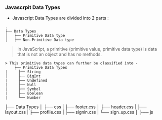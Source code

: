 ### Javascrpit Data Types

 - Javascript Data Types are divided into 2 parts : 

```
.
├── Data Types
│   ├── Primitive Data type  
│   ├── Non-Primitive Data type  

```

> In JavaScript, a primitive (primitive value, primitive data type) is data that is not an object and has no methods.
```
> This primitive data types can further be classified into - 
    ├── Primitive Data Types
|     ├── String
│     ├── BigInt
|     ├── Undefined
|     ├── Null
|     ├── Symbol
|     ├── Boolean
|     └── Number

```

├── Data Types
│   ├── css
|     ├── footer.css
│     ├── header.css
|     ├── layout.css
|     ├── profile.css
|     ├── signin.css
|     └── sign_up.css
│   ├── js